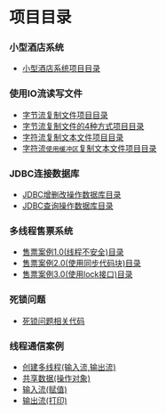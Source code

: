 # 项目目录
  ### 小型酒店系统
  * [小型酒店系统项目目录](https://github.com/L-sang/demo1/blob/master/README.hotel.md)
  ### 使用IO流读写文件
  * [字节流复制文件项目目录](https://github.com/L-sang/demo1/blob/master/README.copy.md)
  * [字节流复制文件的4种方式项目目录](https://github.com/L-sang/demo1/blob/master/README.copy_2.md)
  * [字符流复制文本文件项目目录](https://github.com/L-sang/demo1/blob/master/README.copy_1.md)
  * [字符流`使用缓冲区`复制文本文件项目目录](https://github.com/L-sang/demo1/blob/master/README.copy_3.md)
  ### JDBC连接数据库
  * [JDBC增删改操作数据库目录](https://github.com/L-sang/demo1/blob/master/README.update.md)
  * [JDBC查询操作数据库目录](https://github.com/L-sang/demo1/blob/master/README.select.md) 
  ### 多线程售票系统
  * [售票案例1.0(线程不安全)目录](https://github.com/L-sang/demo1/blob/master/README.selltickets1.0.md)
  * [售票案例2.0(使用同步代码块)目录](https://github.com/L-sang/demo1/blob/master/README.selltickets2.0.md)
  * [售票案例3.0(使用lock接口)目录](https://github.com/L-sang/demo1/blob/master/README.selltickets3.0.md)
  ### 死锁问题
  * [死锁问题相关代码](https://github.com/L-sang/demo1/tree/master/%E6%AD%BB%E9%94%81%E9%97%AE%E9%A2%98)
  ### 线程通信案例
  * [创建多线程(输入流,输出流)](https://github.com/L-sang/demo1/blob/master/%E7%BA%BF%E7%A8%8B%E9%80%9A%E4%BF%A1%E6%A1%88%E5%88%97(%E7%AD%89%E5%BE%85%E4%B8%8E%E5%94%A4%E9%86%92%E6%9C%BA%E5%88%B6)/ThreadDemo.java)
  * [共享数据(操作对象)](https://github.com/L-sang/demo1/blob/master/%E7%BA%BF%E7%A8%8B%E9%80%9A%E4%BF%A1%E6%A1%88%E5%88%97(%E7%AD%89%E5%BE%85%E4%B8%8E%E5%94%A4%E9%86%92%E6%9C%BA%E5%88%B6)/Resource.java)
  * [输入流(赋值)](https://github.com/L-sang/demo1/blob/master/%E7%BA%BF%E7%A8%8B%E9%80%9A%E4%BF%A1%E6%A1%88%E5%88%97(%E7%AD%89%E5%BE%85%E4%B8%8E%E5%94%A4%E9%86%92%E6%9C%BA%E5%88%B6)/Input.java)
  * [输出流(打印)](https://github.com/L-sang/demo1/blob/master/%E7%BA%BF%E7%A8%8B%E9%80%9A%E4%BF%A1%E6%A1%88%E5%88%97(%E7%AD%89%E5%BE%85%E4%B8%8E%E5%94%A4%E9%86%92%E6%9C%BA%E5%88%B6)/Output.java)
 
